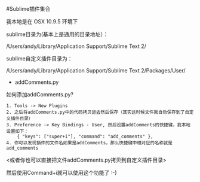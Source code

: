 #Sublime插件集合

我本地是在 OSX 10.9.5 环境下

sublime目录为(基本上是通用的目录地址）：

/Users/andy/Library/Application Support/Sublime Text 2/

sublime自定义插件目录为：

/Users/andy/Library/Application Support/Sublime Text 2/Packages/User/


- addComments.py

如何添加addComments.py?

	1. Tools -> New Plugins
	2. 之后将addComments.py中的代码拷贝进去然后保存（其实这时候文件就自动保存到了自定义插件目录）
	3. Preference -> Key Bindings - User, 然后设置addComments的快捷键，我本地设置如下：
		{ "keys": ["super+i"], "command": "add_comments" },
	4. 你可以发现插件的文件名如果是addComments，那么快捷键中相对应的名称就是add_comments

<或者你也可以直接把文件addComments.py拷贝到自定义插件目录>

然后使用Command+i就可以使用这个功能了 :-)

